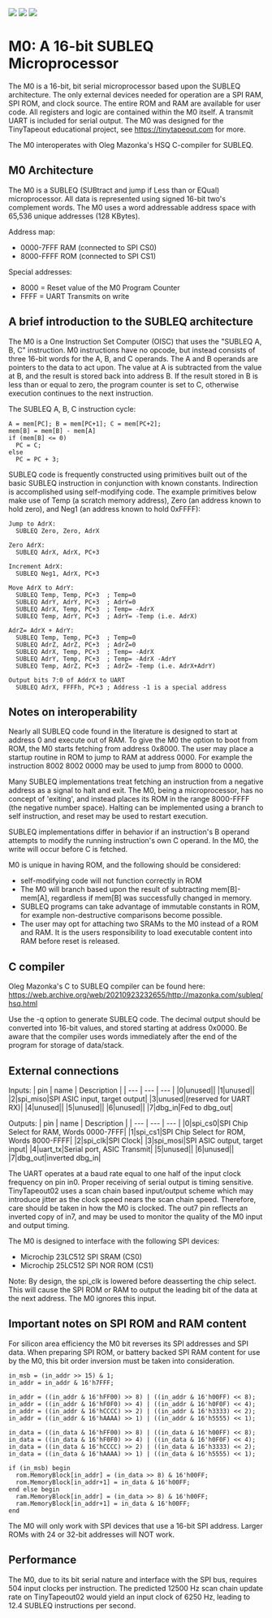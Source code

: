 ![](../../workflows/gds/badge.svg) ![](../../workflows/docs/badge.svg) ![](../../workflows/wokwi_test/badge.svg)

# M0: A 16-bit SUBLEQ Microprocessor

The M0 is a 16-bit, bit serial microprocessor based upon the SUBLEQ architecture. The only external devices needed for operation are a SPI RAM, SPI ROM, and clock source. The entire ROM and RAM are available for user code.  All registers and logic are contained within the M0 itself. A transmit UART is included for serial output. The M0 was designed for the TinyTapeout educational project, see https://tinytapeout.com for more.

The M0 interoperates with Oleg Mazonka's HSQ C-compiler for SUBLEQ. 

## M0 Architecture
The M0 is a SUBLEQ (SUBtract and jump if Less than or EQual) microprocessor. All data is represented using signed 16-bit two's complement words. The M0 uses a word addressable address space with 65,536 unique addresses (128 KBytes). 

Address map:
- 0000-7FFF RAM (connected to SPI CS0)
- 8000-FFFF ROM (connected to SPI CS1)

Special addresses:
- 8000 = Reset value of the M0 Program Counter
- FFFF = UART Transmits on write

## A brief introduction to the SUBLEQ architecture
The M0 is a One Instruction Set Computer (OISC) that uses the "SUBLEQ A, B, C" instruction. M0 instructions have no opcode, but instead consists of three 16-bit words for the A, B, and C operands. The A and B operands are pointers to the data to act upon. The value at A is subtracted from the value at B, and the result is stored back into address B. If the result stored in B is less than or equal to zero, the program counter is set to C, otherwise execution continues to the next instruction.

The SUBLEQ A, B, C instruction cycle:
```
A = mem[PC]; B = mem[PC+1]; C = mem[PC+2];
mem[B] = mem[B] - mem[A]
if (mem[B] <= 0)
  PC = C;
else
  PC = PC + 3;
```

SUBLEQ code is frequently constructed using primitives built out of the basic SUBLEQ instruction in conjunction with known constants. Indirection is accomplished using self-modifying code. The example primitives below make use of Temp (a scratch memory address), Zero (an address known to hold zero), and Neg1 (an address known to hold 0xFFFF):
```
Jump to AdrX:
  SUBLEQ Zero, Zero, AdrX 

Zero AdrX:
  SUBLEQ AdrX, AdrX, PC+3

Increment AdrX:
  SUBLEQ Neg1, AdrX, PC+3

Move AdrX to AdrY:	  
  SUBLEQ Temp, Temp, PC+3  ; Temp=0
  SUBLEQ AdrY, AdrY, PC+3  ; AdrY=0
  SUBLEQ AdrX, Temp, PC+3  ; Temp= -AdrX
  SUBLEQ Temp, AdrY, PC+3  ; AdrY= -Temp (i.e. AdrX)

AdrZ= AdrX + AdrY:
  SUBLEQ Temp, Temp, PC+3  ; Temp=0
  SUBLEQ AdrZ, AdrZ, PC+3  ; AdrZ=0
  SUBLEQ AdrX, Temp, PC+3  ; Temp= -AdrX
  SUBLEQ AdrY, Temp, PC+3  ; Temp= -AdrX -AdrY
  SUBLEQ Temp, AdrZ, PC+3  ; AdrZ= -Temp (i.e. AdrX+AdrY)
			  
Output bits 7:0 of AddrX to UART	  
  SUBLEQ AdrX, FFFFh, PC+3 ; Address -1 is a special address
```
## Notes on interoperability
Nearly all SUBLEQ code found in the literature is designed to start at address 0 and execute out of RAM. To give the M0 the option to boot from ROM, the M0 starts fetching from address 0x8000. The user may place a startup routine in ROM to jump to RAM at address 0000. For example the instruction 8002 8002 0000 may be used to jump from 8000 to 0000.

Many SUBLEQ implementations treat fetching an instruction from a negative address as a signal to halt and exit. The M0, being a microprocessor, has no concept of 'exiting', and instead places its ROM in the range 8000-FFFF (the negative number space). Halting can be implemented using a branch to self instruction, and reset may be used to restart execution.

SUBLEQ implementations differ in behavior if an instruction's B operand attempts to modify the running instruction's own C operand. In the M0, the write will occur before C is fetched.

M0 is unique in having ROM, and the following should be considered:
- self-modifying code will not function correctly in ROM
- The M0 will branch based upon the result of subtracting mem[B]-mem[A], regardless if mem[B] was successfully changed in memory.
- SUBLEQ programs can take advantage of immutable constants in ROM, for example non-destructive comparisons become possible.
- The user may opt for attaching two SRAMs to the M0 instead of a ROM and RAM. It is the users responsibility to load executable content into RAM before reset is released.

## C compiler
Oleg Mazonka's C to SUBLEQ compiler can be found here: https://web.archive.org/web/20210923232655/http://mazonka.com/subleq/hsq.html

Use the -q option to generate SUBLEQ code. The decimal output should be converted into 16-bit values, and stored starting at address 0x0000. Be aware that the compiler uses words immediately after the end of the program for storage of data/stack.

## External connections
Inputs:
| pin | name | Description |
| --- | --- | --- |
|0|unused|| 
|1|unused||
|2|spi_miso|SPI ASIC input, target output|
|3|unused|(reserved for UART RX)|
|4|unused||
|5|unused||
|6|unused||
|7|dbg_in|Fed to dbg_out|

Outputs: 
| pin | name | Description |
| --- | --- | --- |
|0|spi_cs0|SPI Chip Select for RAM, Words 0000-7FFF|
|1|spi_cs1|SPI Chip Select for ROM, Words 8000-FFFF|
|2|spi_clk|SPI Clock|
|3|spi_mosi|SPI ASIC output, target input|
|4|uart_tx|Serial port, ASIC Transmit|
|5|unused||
|6|unused||
|7|dbg_out|inverted dbg_in|

The UART operates at a baud rate equal to one half of the input clock frequency on pin in0. Proper receiving of serial output is timing sensitive. TinyTapeout02 uses a scan chain based input/output scheme which may introduce jitter as the clock speed nears the scan chain speed. Therefore, care should be taken in how the M0 is clocked. The out7 pin reflects an inverted copy of in7, and may be used to monitor the quality of the M0 input and output timing.

The M0 is designed to interface with the following SPI devices:
- Microchip 23LC512 SPI SRAM     (CS0)
- Microchip 25LC512 SPI NOR ROM  (CS1)

Note: By design, the spi_clk is lowered before deasserting the chip select. This will cause the SPI ROM or RAM to output the leading bit of the data at the next address. The M0 ignores this input.

## Important notes on SPI ROM and RAM content
For silicon area efficiency the M0 bit reverses its SPI addresses and SPI data. When preparing SPI ROM, or battery backed SPI RAM content for use by the M0, this bit order inversion must be taken into consideration.
```
in_msb = (in_addr >> 15) & 1;
in_addr = in_addr & 16'h7FFF;

in_addr = ((in_addr & 16'hFF00) >> 8) | ((in_addr & 16'h00FF) << 8);
in_addr = ((in_addr & 16'hF0F0) >> 4) | ((in_addr & 16'h0F0F) << 4);
in_addr = ((in_addr & 16'hCCCC) >> 2) | ((in_addr & 16'h3333) << 2);
in_addr = ((in_addr & 16'hAAAA) >> 1) | ((in_addr & 16'h5555) << 1);

in_data = ((in_data & 16'hFF00) >> 8) | ((in_data & 16'h00FF) << 8);
in_data = ((in_data & 16'hF0F0) >> 4) | ((in_data & 16'h0F0F) << 4);
in_data = ((in_data & 16'hCCCC) >> 2) | ((in_data & 16'h3333) << 2);
in_data = ((in_data & 16'hAAAA) >> 1) | ((in_data & 16'h5555) << 1);

if (in_msb) begin
  rom.MemoryBlock[in_addr] = (in_data >> 8) & 16'h00FF;
  rom.MemoryBlock[in_addr+1] = in_data & 16'h00FF;
end else begin
  ram.MemoryBlock[in_addr] = (in_data >> 8) & 16'h00FF;
  ram.MemoryBlock[in_addr+1] = in_data & 16'h00FF;
end
```

The M0 will only work with SPI devices that use a 16-bit SPI address. Larger ROMs with 24 or 32-bit addresses will NOT work.

## Performance
The M0, due to its bit serial nature and interface with the SPI bus, requires 504 input clocks per instruction. The predicted 12500 Hz scan chain update rate on TinyTapeout02 would yield an input clock of 6250 Hz, leading to 12.4 SUBLEQ instructions per second.
